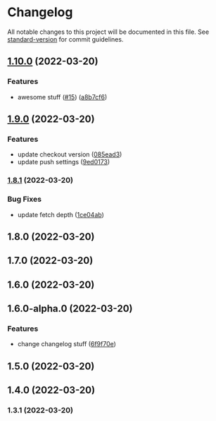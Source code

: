 # Changelog

All notable changes to this project will be documented in this file. See [standard-version](https://github.com/conventional-changelog/standard-version) for commit guidelines.

## [1.10.0](https://github.com/brrian/versioning-test/compare/v1.9.0...v1.10.0) (2022-03-20)


### Features

* awesome stuff ([#15](https://github.com/brrian/versioning-test/issues/15)) ([a8b7cf6](https://github.com/brrian/versioning-test/commit/a8b7cf68027575dd5b8e4bbd5c1a858003ab1484))

## [1.9.0](https://github.com/brrian/versioning-test/compare/v1.8.1...v1.9.0) (2022-03-20)


### Features

* update checkout version ([085ead3](https://github.com/brrian/versioning-test/commit/085ead31d4a444a2721f9ee8611dd6d25480dd8f))
* update push settings ([9ed0173](https://github.com/brrian/versioning-test/commit/9ed0173954d0f74b5290399926aa9a500a26bfa8))

### [1.8.1](https://github.com/brrian/versioning-test/compare/v1.8.0...v1.8.1) (2022-03-20)


### Bug Fixes

* update fetch depth ([1ce04ab](https://github.com/brrian/versioning-test/commit/1ce04ab3ca213ebb164741ddae57861dab963bb9))

## 1.8.0 (2022-03-20)

## 1.7.0 (2022-03-20)

## 1.6.0 (2022-03-20)

## 1.6.0-alpha.0 (2022-03-20)


### Features

* change changelog stuff ([6f9f70e](https://github.com/brrian/versioning-test/commit/6f9f70e8ad1f79d4fea38d0f6b44695b9f00ce04))

## 1.5.0 (2022-03-20)

## 1.4.0 (2022-03-20)

### 1.3.1 (2022-03-20)
